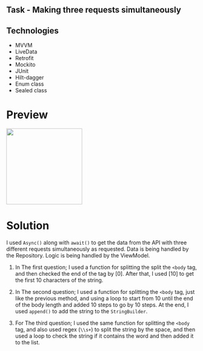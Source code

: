 ## Task - Making three requests simultaneously 

## Technologies

- MVVM
- LiveData
- Retrofit
- Mockito
- JUnit
- Hilt-dagger
- Enum class
- Sealed class

# Preview

<img src="https://i.imgur.com/xwdRtNc.gif " width="200" />

# Solution

I used `Async()` along with `await()` to get the data from the API with three different requests simultaneously as requested. Data is being handled by the Repository. Logic is being handled by the ViewModel.

1. In The first question; I used a function for splitting the split the `<body` tag, and then
checked the end of the tag by [0]. After that, I used [10] to get the first 10 characters of the
string.

2. In The second question; I used a function for splitting the `<body` tag, just like the previous method,
and using a loop to start from 10 until the end of the body length and added 10 steps to go by 10
steps. At the end, I used `append()` to add the string to the `StringBuilder`.

3. For The third question; I used the same function for splitting the `<body` tag, and also used regex (`\\s+`) to
split the string by the space, and then used a loop to check the string if it contains the word and
then added it to the list.
